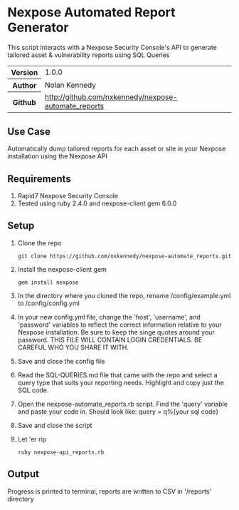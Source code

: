 
# Nexpose Automated Report Generator

This script interacts with a Nexpose Security Console's API to generate tailored asset & vulnerability reports using SQL Queries

<table>
    <tr>
        <th>Version</th>
        <td>1.0.0</td>
    </tr>
    <tr>
       <th>Author</th>
       <td>Nolan Kennedy
    </tr>
    <tr>
        <th>Github</th>
        <td><a href="http://github.com/nxkennedy/nexpose-automate_reports">http://github.com/nxkennedy/nexpose-automate_reports</a></td>
    </tr>
</table>

## Use Case

Automatically dump tailored reports for each asset or site in your Nexpose installation using the Nexpose API

## Requirements
1. Rapid7 Nexpose Security Console
2. Tested using ruby 2.4.0 and nexpose-client gem 6.0.0

## Setup
1. Clone the repo

    `git clone https://github.com/nxkennedy/nexpose-automate_reports.git`

2. Install the nexpose-client gem

    `gem install nexpose`

3. In the directory where you cloned the repo, rename /config/example.yml to /config/config.yml
4. In your new config.yml file, change the 'host', 'username', and 'password'
variables to reflect the correct information relative to your Nexpose installation. Be sure to keep the singe quotes around your password.
THIS FILE WILL CONTAIN LOGIN CREDENTIALS. BE CAREFUL WHO YOU SHARE IT WITH.
5. Save and close the config file
6. Read the SQL-QUERIES.md file that came with the repo and select a query type
that suits your reporting needs. Highlight and copy just the SQL code.
7. Open the nexpose-automate_reports.rb script. Find the 'query' variable and
paste your code in. Should look like: query = q%{your sql code}
8. Save and close the script
9. Let 'er rip

     `ruby nexpose-api_reports.rb`

## Output
Progress is printed to terminal, reports are written to CSV in '/reports' directory
